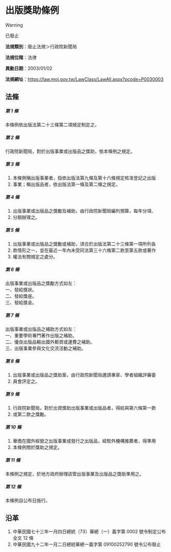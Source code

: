 # 出版獎助條例


> [!WARNING]
> 已廢止


**法規類別**：廢止法規＞行政院新聞局

**法規位階**：法律

**異動日期**：2003/01/02  

**法規網址**：https://law.moj.gov.tw/LawClass/LawAll.aspx?pcode=P0030003



## 法條
##### 第 1 條
本條例依出版法第二十三條第二項規定制定之。

##### 第 2 條
行政院新聞局，對於出版事業或出版品之獎助，依本條例之規定。

##### 第 3 條
1. 本條側稱出版事業者，指依出版法第九條及第十六條規定核准登記之出版
1. 事業；稱出版品者，依出版法第一條及第二條之規定。

##### 第 4 條
1. 出版事業或出版品之獎勵及補助，由行政院新聞局編列預算，每年分項、
1. 分期辦理之。

##### 第 5 條
1. 出版事業或出版品之獎勵或補助，須合於出版法第二十三條第一項所列各
1. 款情形之一，並在最近一年內未受同法第三十六條第二款至第五款或著作
1. 權法有關規定之處分。

##### 第 6 條
出版事業或出版品之獎勵方式如左：　  
一、發給獎狀。  
二、發給獎座。  
三、發給獎金。

##### 第 7 條
出版事業或出版品之補助方式如左：  
一、重要學術專門著作出版之補助。  
二、優良出版品輸出國外郵資或運費之補助。  
三、出版事業參與文化交流活動之補助。

##### 第 8 條
1. 出版事業或出版品之獎助案，由行政院新聞局邀請專家、學者組織評審委
1. 員會評定之。

##### 第 9 條
1. 行政院新聞局，對於出資獎助出版事業或出版品者，得給與第六條第一款
1. 或第二款之獎勵。

##### 第 10 條
1. 華僑在國外經營之出版事業或發行之出版品，經駐外機構推薦者，得準用
1. 本條例關於獎助之規定。

##### 第 11 條
本條例之規定，於地方政府辦理該管出版事業及出版品之獎助準用之。

##### 第 12 條
本條例自公布日施行。

## 沿革
1. 中華民國七十三年一月四日總統（73）華總（一）義字第 0002 號令制定公布全文 12 條
1. 中華民國九十二年一月二日總統華總一義字第 09100252790  號令公布廢止

